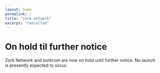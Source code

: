 ```yaml
---
layout: home
permalink: /
title: "zork.network"
excerpt: "Cancelled"
---
```

# On hold til further notice
Zork Network and zorkcoin are now on hold until further notice.  No launch is 
presently expected to occur.
